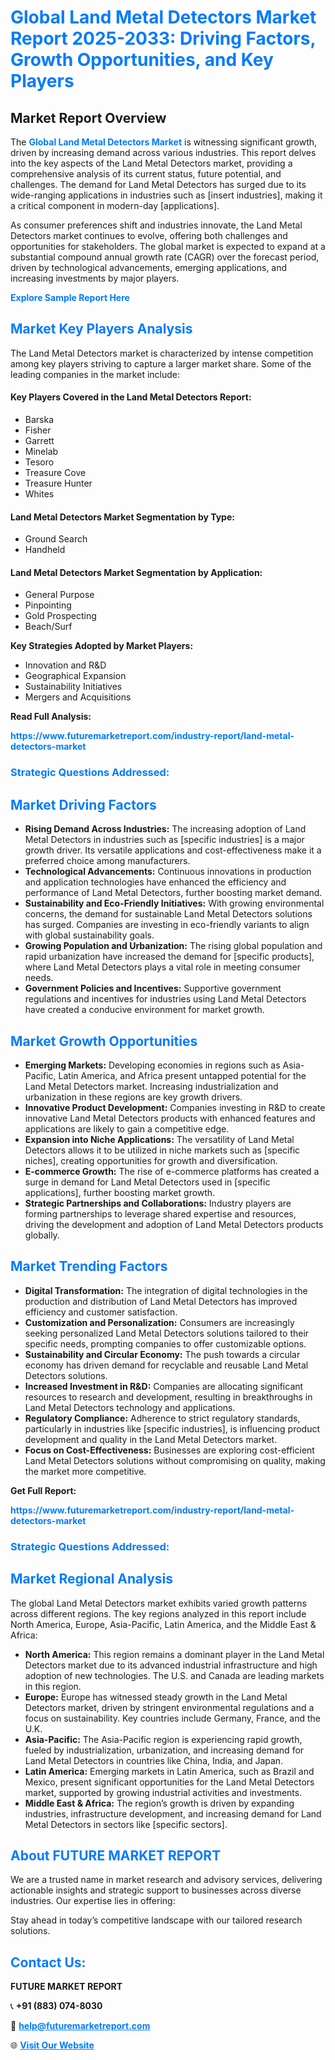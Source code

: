 <h1 style="color: #007BFF;">Global Land Metal Detectors Market Report 2025-2033: Driving Factors, Growth Opportunities, and Key Players</h1>

<section id="overview">
<h2>Market Report Overview</h2>
<p>The <a href="https://www.futuremarketreport.com/industry-report/land-metal-detectors-market" style="color: #007BFF; text-decoration: none;"><strong>Global Land Metal Detectors Market</strong></a> is witnessing significant growth, driven by increasing demand across various industries. This report delves into the key aspects of the Land Metal Detectors market, providing a comprehensive analysis of its current status, future potential, and challenges. The demand for Land Metal Detectors has surged due to its wide-ranging applications in industries such as [insert industries], making it a critical component in modern-day [applications].</p>
<p>As consumer preferences shift and industries innovate, the Land Metal Detectors market continues to evolve, offering both challenges and opportunities for stakeholders. The global market is expected to expand at a substantial compound annual growth rate (CAGR) over the forecast period, driven by technological advancements, emerging applications, and increasing investments by major players.</p>
</section>

<section id="overview">
<p><a href="https://www.futuremarketreport.com/request-sample/reportId=35085" style="color: #007BFF; text-decoration: none;"><strong>Explore Sample Report Here</strong></a></p>
</section>

<section id="key-players">
<h2 style="color: #007BFF;">Market Key Players Analysis</h2>
<p>The Land Metal Detectors market is characterized by intense competition among key players striving to capture a larger market share. Some of the leading companies in the market include:</p>
<h4>Key Players Covered in the Land Metal Detectors Report:</h4>
<ul><li>Barska</li><li>Fisher</li><li>Garrett</li><li>Minelab</li><li>Tesoro</li><li>Treasure Cove</li><li>Treasure Hunter</li><li>Whites</li></ul>
<h4>Land Metal Detectors Market Segmentation by Type:</h4>
<ul><li>Ground Search</li><li>Handheld</li></ul>

<h4>Land Metal Detectors Market Segmentation by Application:</h4>
<ul><li>General Purpose</li><li>Pinpointing</li><li>Gold Prospecting</li><li>Beach/Surf</li></ul>
<p><strong>Key Strategies Adopted by Market Players:</strong></p>
<ul>
<li>Innovation and R&D</li>
<li>Geographical Expansion</li>
<li>Sustainability Initiatives</li>
<li>Mergers and Acquisitions</li>
</ul>
</section>

<section>
<p><strong>Read Full Analysis: </strong></p><a href="https://www.futuremarketreport.com/industry-report/land-metal-detectors-market" style="color: #007BFF; text-decoration: none;"><strong>https://www.futuremarketreport.com/industry-report/land-metal-detectors-market</strong></a>
<h3 style="color: #007BFF;">Strategic Questions Addressed:</h3>
</section>

<section id="driving-factors">
<h2 style="color: #007BFF;">Market Driving Factors</h2>
<ul>
<li><strong>Rising Demand Across Industries:</strong> The increasing adoption of Land Metal Detectors in industries such as [specific industries] is a major growth driver. Its versatile applications and cost-effectiveness make it a preferred choice among manufacturers.</li>
<li><strong>Technological Advancements:</strong> Continuous innovations in production and application technologies have enhanced the efficiency and performance of Land Metal Detectors, further boosting market demand.</li>
<li><strong>Sustainability and Eco-Friendly Initiatives:</strong> With growing environmental concerns, the demand for sustainable Land Metal Detectors solutions has surged. Companies are investing in eco-friendly variants to align with global sustainability goals.</li>
<li><strong>Growing Population and Urbanization:</strong> The rising global population and rapid urbanization have increased the demand for [specific products], where Land Metal Detectors plays a vital role in meeting consumer needs.</li>
<li><strong>Government Policies and Incentives:</strong> Supportive government regulations and incentives for industries using Land Metal Detectors have created a conducive environment for market growth.</li>
</ul>
</section>

<section id="growth-opportunities">
<h2 style="color: #007BFF;">Market Growth Opportunities</h2>
<ul>
<li><strong>Emerging Markets:</strong> Developing economies in regions such as Asia-Pacific, Latin America, and Africa present untapped potential for the Land Metal Detectors market. Increasing industrialization and urbanization in these regions are key growth drivers.</li>
<li><strong>Innovative Product Development:</strong> Companies investing in R&D to create innovative Land Metal Detectors products with enhanced features and applications are likely to gain a competitive edge.</li>
<li><strong>Expansion into Niche Applications:</strong> The versatility of Land Metal Detectors allows it to be utilized in niche markets such as [specific niches], creating opportunities for growth and diversification.</li>
<li><strong>E-commerce Growth:</strong> The rise of e-commerce platforms has created a surge in demand for Land Metal Detectors used in [specific applications], further boosting market growth.</li>
<li><strong>Strategic Partnerships and Collaborations:</strong> Industry players are forming partnerships to leverage shared expertise and resources, driving the development and adoption of Land Metal Detectors products globally.</li>
</ul>
</section>

<section id="trending-factors">
<h2 style="color: #007BFF;">Market Trending Factors</h2>
<ul>
<li><strong>Digital Transformation:</strong> The integration of digital technologies in the production and distribution of Land Metal Detectors has improved efficiency and customer satisfaction.</li>
<li><strong>Customization and Personalization:</strong> Consumers are increasingly seeking personalized Land Metal Detectors solutions tailored to their specific needs, prompting companies to offer customizable options.</li>
<li><strong>Sustainability and Circular Economy:</strong> The push towards a circular economy has driven demand for recyclable and reusable Land Metal Detectors solutions.</li>
<li><strong>Increased Investment in R&D:</strong> Companies are allocating significant resources to research and development, resulting in breakthroughs in Land Metal Detectors technology and applications.</li>
<li><strong>Regulatory Compliance:</strong> Adherence to strict regulatory standards, particularly in industries like [specific industries], is influencing product development and quality in the Land Metal Detectors market.</li>
<li><strong>Focus on Cost-Effectiveness:</strong> Businesses are exploring cost-efficient Land Metal Detectors solutions without compromising on quality, making the market more competitive.</li>
</ul>
</section>

<section>
<p><strong>Get Full Report: </strong></p><a href="https://www.futuremarketreport.com/industry-report/land-metal-detectors-market" style="color: #007BFF; text-decoration: none;"><strong>https://www.futuremarketreport.com/industry-report/land-metal-detectors-market</strong></a>
<h3 style="color: #007BFF;">Strategic Questions Addressed:</h3>
</section>


<section id="regional-analysis">
<h2 style="color: #007BFF;">Market Regional Analysis</h2>
<p>The global Land Metal Detectors market exhibits varied growth patterns across different regions. The key regions analyzed in this report include North America, Europe, Asia-Pacific, Latin America, and the Middle East & Africa:</p>
<ul>
<li><strong>North America:</strong> This region remains a dominant player in the Land Metal Detectors market due to its advanced industrial infrastructure and high adoption of new technologies. The U.S. and Canada are leading markets in this region.</li>
<li><strong>Europe:</strong> Europe has witnessed steady growth in the Land Metal Detectors market, driven by stringent environmental regulations and a focus on sustainability. Key countries include Germany, France, and the U.K.</li>
<li><strong>Asia-Pacific:</strong> The Asia-Pacific region is experiencing rapid growth, fueled by industrialization, urbanization, and increasing demand for Land Metal Detectors in countries like China, India, and Japan.</li>
<li><strong>Latin America:</strong> Emerging markets in Latin America, such as Brazil and Mexico, present significant opportunities for the Land Metal Detectors market, supported by growing industrial activities and investments.</li>
<li><strong>Middle East & Africa:</strong> The region’s growth is driven by expanding industries, infrastructure development, and increasing demand for Land Metal Detectors in sectors like [specific sectors].</li>
</ul>
</section>

<footer>
<h2 style="color: #007BFF;">About FUTURE MARKET REPORT</h2>
<p>We are a trusted name in market research and advisory services, delivering actionable insights and strategic support to businesses across diverse industries. Our expertise lies in offering:</p>

<p>Stay ahead in today’s competitive landscape with our tailored research solutions.</p>

<h2 style="color: #007BFF;">Contact Us:</h2>
<p><strong>FUTURE MARKET REPORT</strong></p>
<p>📞 <strong>+91 (883) 074-8030</strong></p>
<p>📧 <strong><a href="mailto:help@futuremarketreport.com" style="color: #007BFF;">help@futuremarketreport.com</a></strong></p>
<p>🌐 <strong><a href="https://www.futuremarketreport.com/" style="color: #007BFF;">Visit Our Website</a></strong></p>
</footer>
